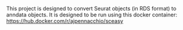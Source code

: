 This project is designed to convert Seurat objects (in RDS format) to anndata objects. It is designed to be run using this docker container: https://hub.docker.com/r/ajpennacchio/sceasy
